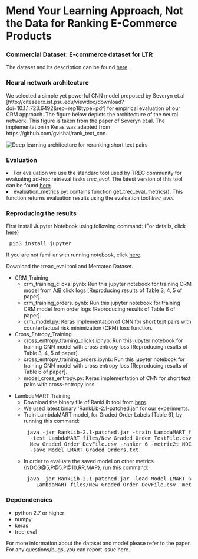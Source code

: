 <h1>Mend Your Learning Approach, Not the Data for Ranking E-Commerce Products</h1>

<h3>Commercial Dataset: E-commerce dataset for LTR</h3>
The dataset and its description can be found <a href="Mercateo Dataset Description.md">here</a>.

<h3>Neural network architecture</h3>
We selected a simple yet powerful CNN model proposed by Severyn et.al [http://citeseerx.ist.psu.edu/viewdoc/download?doi=10.1.1.723.6492&rep=rep1&type=pdf] for empirical evaluation of our CRM approach. The figure below depicts the architecture of the neural network. This figure is taken from the paper of Severyn et.al. The implementation in Keras was adapted from https://github.com/gvishal/rank_text_cnn. 

![Deep learning architecture for reranking short text pairs](https://pangolulu.github.io/assets/img/dl-ir/sigir_2015.png)

<h3>Evaluation</h3>
<li>For evaluation we use the standard tool used by TREC community for evaluating ad-hoc retrieval tasks <i>trec_eval</i>. The latest version of this tool can be found <a href="https://github.com/usnistgov/trec_eval">here</a>. </li>
<li>evaluation_metrics.py: contains function get_trec_eval_metrics(). This function returns evaluation results using the evaluation tool <i>trec_eval.</li></i>

<h3>Reproducing the results</h3>
First install Jupyter Notebook using following command: (For details, click <a href="https://jupyter.readthedocs.io/en/latest/install.html">here</a>)
<pre> pip3 install jupyter </pre>

If you are not familiar with running notebook, click <a href="https://jupyter.readthedocs.io/en/latest/running.html">here</a>.

Download the treac_eval tool and Mercateo Dataset.
<ul>
  <li>CRM_Training
    <ul>
      <li>crm_training_clicks.ipynb: Run this jupyter notebook for training CRM model from AtB click logs [Reproducing results of Table 3, 4, 5 of paper].</li>
      <li>crm_training_orders.ipynb: Run this jupyter notebook for training CRM model from order logs [Reproducing results of Table 6 of paper].</li>
      <li>crm_model.py: Keras implementation of CNN for short text pairs with counterfactual risk minimization (CRM) loss function.</li>
    </ul></li>
  <li>Cross_Entropy_Training
    <ul> 
      <li> cross_entropy_training_clicks.ipnyb: Run this jupyter notebook for training CNN model with cross entropy loss [Reproducing results of Table 3, 4, 5 of paper].</li>
      <li>cross_entropy_training_orders.ipynb: Run this jupyter notebook for training CNN model with cross entropy loss [Reproducing results of Table 6 of paper].</li>
      <li>model_cross_entropy.py: Keras implementation of CNN for short text pairs with cross-entropy loss.</li>
    </ul></li>
</ul>  
<ul>
    <li>LambdaMART Training
    <ul>  
      <li>Download the binary file of RankLib tool from <a href="https://sourceforge.net/projects/lemur/files/lemur/RankLib-2.1/">here</a>. </li>
      <li> We used latest binary 'RankLib-2.1-patched.jar' for our experiments. </li>
      <li> Train LambdaMART model, for Graded Order Labels [Table 6], by running this command: 
      <br />
    <pre> java -jar RankLib-2.1-patched.jar -train LambdaMART_files/New_Graded_Order_TrainFile.csv 
  -test LambdaMART_files/New_Graded_Order_TestFile.csv -validate LambdaMART_files/
  New_Graded_Order_DevFile.csv -ranker 6 -metric2t NDCG@10 -metric2T NDCG@10 
  -save Model_LMART_Graded_Orders.txt </pre>
  </li>
  <li> In order to evaluate the saved model on other metrics {NDCG@5,P@5,P@10,RR,MAP}, run this command:
      <br />
    <pre> java -jar RankLib-2.1-patched.jar -load Model_LMART_Graded_Orders.txt -test
    LambdaMART_files/New_Graded_Order_DevFile.csv -metric2T NDCG@5 </pre>
  </li>
    
</ul>    
</ul>

<h3>Depdendencies</h3>

<ul>
<li>python 2.7 or higher</li>
<li>numpy</li>
<li>keras</li>
<li>trec_eval</li>
</ul>

For more information about the dataset and model please refer to the paper.
For any questions/bugs, you can report issue here.<br /><br />
